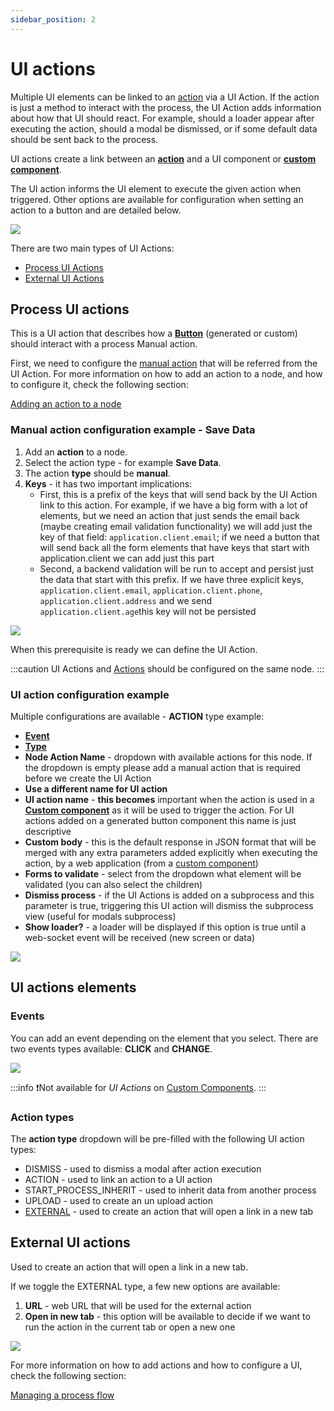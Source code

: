 ```yaml
---
sidebar_position: 2
---
```


# UI actions

Multiple UI elements can be linked to an [action](../actions/actions.md) via a UI Action. If the action is just a method to interact with the process, the UI Action adds information about how that UI should react. For example, should a loader appear after executing the action, should a modal be dismissed, or if some default data should be sent back to the process.

UI actions create a link between an [**action**](../actions/actions.md) and a UI component or [**custom component**](./ui-component-types/root-components/custom.md). 

The UI action informs the UI element to execute the given action when triggered. Other options are available for configuration when setting an action to a button and are detailed below.

![](https://s3.eu-west-1.amazonaws.com/docx.flowx.ai/3.2/ui_actions.gif)

There are two main types of UI Actions:

- [Process UI Actions](#process-ui-actions)
- [External UI Actions](#external-ui-actions)

## Process UI actions

This is a UI action that describes how a [**Button**](../ui-designer/ui-component-types/buttons.md) (generated or custom) should interact with a process Manual action.

First, we need to configure the [manual action](../actions/actions.md) that will be referred from the UI Action. For more information on how to add an action to a node, and how to configure it, check the following section:

[Adding an action to a node](../../flowx-designer/managing-a-process-flow/adding-an-action-to-a-node.md)

### Manual action configuration example - Save Data

1. Add an **action** to a node.
2. Select the action type - for example **Save Data**.
3. The action **type** should be **manual**.
4. **Keys** - it has two important implications:
   * First, this is a prefix of the keys that will send back by the UI Action link to this action. For example, if we have a big form with a lot of elements, but we need an action that just sends the email back (maybe creating email validation functionality) we will add just the key of that field: `application.client.email`; if we need a button that will send back all the form elements that have keys that start with application.client we can add just this part
   * Second, a backend validation will be run to accept and persist just the data that start with this prefix. If we have three explicit keys, `application.client.email`, `application.client.phone`, `application.client.address` and we send `application.client.age`this key will not be persisted

![](https://s3.eu-west-1.amazonaws.com/docx.flowx.ai/3.2/ui_action_key.png)

When this prerequisite is ready we can define the UI Action.

:::caution
UI Actions and [Actions](../actions/actions.md) should be configured on the same node.
:::

### UI action configuration example

Multiple configurations are available - **ACTION** type example:

* [**Event**](#events)
* [**Type**](#action-types)
* **Node Action Name** - dropdown with available actions for this node. If the dropdown is empty please add a manual action that is required before we create the UI Action
* **Use a different name for UI action**
* **UI action name** - **this becomes** important when the action is used in a [**Custom component**](./ui-component-types/root-components/custom.md) as it will be used to trigger the action. For UI actions added on a generated button component this name is just descriptive
* **Custom body** - this is the default response in JSON format that will be merged with any extra parameters added explicitly when executing the action, by a web application (from a [custom component](./ui-component-types/root-components/custom.md))
* **Forms to validate** - select from the dropdown what element will be validated (you can also select the children)
* **Dismiss process** - if the UI Actions is added on a subprocess and this parameter is true, triggering this UI action will dismiss the subprocess view (useful for modals subprocess)
* **Show loader?** - a loader will be displayed if this option is true until a web-socket event will be received (new screen or data)

<div className= "image-scaled">

![](https://s3.eu-west-1.amazonaws.com/docx.flowx.ai/3.2/ui_actions_multiple_configs.png)

</div>

## UI actions elements

### Events

You can add an event depending on the element that you select. There are two events types available: **CLICK** and **CHANGE**.

![](https://s3.eu-west-1.amazonaws.com/docx.flowx.ai/3.2/ui_action_events.gif)

:::info
:exclamation:Not available for _UI Actions_ on [Custom Components](./ui-component-types/root-components/custom.md).
:::

### Action types

The **action type** dropdown will be pre-filled with the following UI action types:

* DISMISS - used to dismiss a modal after action execution
* ACTION - used to link an action to a UI action
* START_PROCESS_INHERIT - used to inherit data from another process
* UPLOAD - used to create an un upload action
* [EXTERNAL](ui-actions.md#external-ui-actions) - used to create an action that will open a link in a new tab

## External UI actions

Used to create an action that will open a link in a new tab.

If we toggle the EXTERNAL type, a few new options are available:

1. **URL** - web URL that will be used for the external action
2. **Open in new tab** - this option will be available to decide if we want to run the action in the current tab or open a new one

![](https://s3.eu-west-1.amazonaws.com/docx.flowx.ai/3.2/ui_action_external.png)

For more information on how to add actions and how to configure a UI, check the following section:

[Managing a process flow](../../flowx-designer/managing-a-process-flow/managing-a-process-flow.md)
